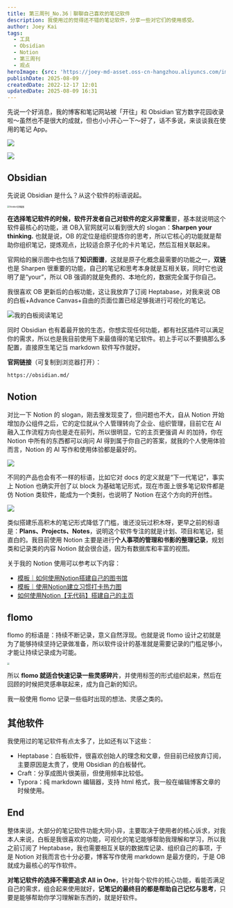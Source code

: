 ```yaml
---
title: 第三周刊_No.36｜聊聊自己喜欢的笔记软件
description: 我使用过的觉得还不错的笔记软件，分享一些对它们的使用感受。
author: Joey Kai
tags:
  - 工具
  - Obsidian
  - Notion
  - 第三周刊
  - 观点
heroImage: {src: 'https://joey-md-asset.oss-cn-hangzhou.aliyuncs.com/img/202508091234578.png', inferSize: true}
publishDate: 2025-08-09
createdDate: 2022-12-17 12:01
updatedDate: 2025-08-09 16:31
---
```


先说一个好消息，我的博客和笔记网站被「开往」和 Obsidian 官方数字花园收录啦～虽然也不是很大的成就，但也小小开心一下～好了，话不多说，来谈谈我在使用的笔记 App。

![](https://joey-md-asset.oss-cn-hangzhou.aliyuncs.com/img/202508091153181.png)

![](https://joey-md-asset.oss-cn-hangzhou.aliyuncs.com/img/202508091152988.png)

## Obsidian

先说说 Obsidian 是什么？从这个软件的标语说起。

<img src="https://joey-md-asset.oss-cn-hangzhou.aliyuncs.com/img/202508091234578.png" alt="Obsidian官网截图" style="zoom:30%;" />

**在选择笔记软件的时候，软件开发者自己对软件的定义非常重**要，基本就说明这个软件最核心的功能，进 OB入官网就可以看到很大的 slogan：**Sharpen your thinking.** 也就是说，OB 的定位是组织提炼你的思考，所以它核心的功能就是帮助你组织笔记，提炼观点，比较适合原子化的卡片笔记，然后互相关联起来。

官网给的展示图中也包括了**知识图谱**，这就是原子化概念最需要的功能之一，**双链**也是 Sharpen 很重要的功能，自己的笔记和思考本身就是互相关联，同时它也说明了是“your”，所以 OB 强调的就是免费的、本地化的，数据完全属于你自己。

我很喜欢 OB 更新后的白板功能，这让我放弃了订阅 Heptabase，对我来说 OB 的白板+Advance Canvas+自由的页面位置已经足够我进行可视化的笔记。

![我的白板阅读笔记](https://joey-md-asset.oss-cn-hangzhou.aliyuncs.com/img/202508091640313.png)

同时 Obsidian 也有着最开放的生态，你想实现任何功能，都有社区插件可以满足你的需求，所以也是我目前使用下来最值得的笔记软件。初上手可以不要搞那么多配置，直接原生笔记当 markdown 软件写作就好。

**官网链接**（可复制到浏览器打开）：

```markdown 
https://obsidian.md/
```

## Notion

对比一下 Notion 的 slogan，刚去搜发现变了，但问题也不大，自从 Notion 开始增加办公组件之后，它的定位就从个人管理转向了企业、组织管理，目前它在 AI 融入工作流程方向也是走在前列，所以很明显，它的主页更强调 AI 的加持，你在 Notion 中所有的东西都可以询问 AI 得到属于你自己的答案，就我的个人使用体验而言，Notion 的 AI 写作和使用体验都是最好的。

![](https://joey-md-asset.oss-cn-hangzhou.aliyuncs.com/img/202508091245752.png)

不同的产品也会有不一样的标语，比如它对 docs 的定义就是“下一代笔记”，事实上 Notion 也确实开创了以 block 为基础笔记形式，现在市面上很多笔记软件都是仿 Notion 类软件，能成为一个类别，也说明了 Notion 在这个方向的开创性。

![](https://joey-md-asset.oss-cn-hangzhou.aliyuncs.com/img/202508091255901.png)

类似搭建乐高积木的笔记形式降低了门槛，谁还没玩过积木呀，更早之前的标语是：**Plans、Projects、Notes**，说明这个软件专注的就是计划、项目和笔记，挺直白的。我目前使用 Notion 主要是进行**个人事项的管理和书影的整理记录**，规划类和记录类的内容 Notion 就会很合适，因为有数据库和丰富的视图。

关于我的 Notion 使用可以参考以下内容：
- [模板｜如何使用Notion搭建自己的图书馆](https://www.joeytoday.com/blog/2025/notion-temp-books)
- [模板｜使用Notion建立习惯打卡热力图](https://www.joeytoday.com/blog/2025/notion-temp-habits)
- [如何使用Notion【无代码】搭建自己的主页](https://www.joeytoday.com/blog/2025/notion-publish-public2blog)

## flomo

flomo 的标语是：持续不断记录，意义自然浮现。也就是说 flomo 设计之初就是为了能够持续坚持记录做准备，所以软件设计的基准就是需要记录的门槛足够小，才能让持续记录成为可能。

<img src="https://joey-md-asset.oss-cn-hangzhou.aliyuncs.com/img/202508091350851.png" style="zoom:30%;" />

所以 **flomo 就适合快速记录一些灵感碎片**，并使用标签的形式组织起来，然后在回顾的时候把灵感串联起来，成为自己新的知识。

我一般使用 flomo 记录一些临时出现的想法、灵感之类的。

## 其他软件
我使用过的笔记软件有点太多了，比如还有以下这些：
- Heptabase：白板软件，很喜欢创始人的理念和文章，但目前已经放弃订阅，主要原因是太贵了，使用 Obsidian 的白板替代。
- Craft：分享成图片很美丽，但使用频率比较低。
- Typora：纯 markdown 编辑器，支持 html 格式，我一般在编辑博客文章的时候使用。

## End
整体来说，大部分的笔记软件功能大同小异，主要取决于使用者的核心诉求，对我本人来说，白板是我很喜欢的功能，可视化的笔记能够帮助我理解和学习，所以我之前订阅了 Heptabase，我也需要相互关联的数据库记录、组织自己的事项，于是 Notion 对我而言也十分必要，博客写作使用 markdown 是最方便的，于是 OB 就成为最核心的写作软件。

**对笔记软件的选择不需要追求 All in One**，针对每个软件的核心功能，看能否满足自己的需求，组合起来使用就好，**记笔记的最终目的都是帮助自己记忆与思考**，只要是能够帮助你学习理解新东西的，就是好软件。